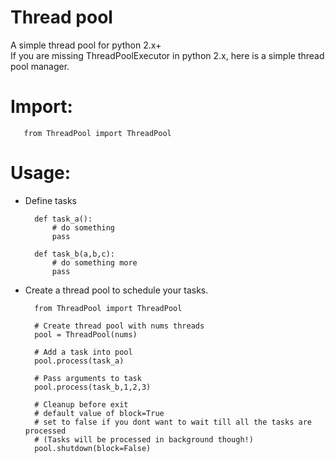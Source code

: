 Thread pool
============
A simple thread pool for python 2.x+<br/>
If you are missing ThreadPoolExecutor in python 2.x, here is a simple thread pool manager. 

Import:
============

       from ThreadPool import ThreadPool

Usage:
============

- Define tasks

        def task_a():
            # do something
            pass
            
        def task_b(a,b,c):
            # do something more
            pass
        
- Create a thread pool to schedule your tasks.
    
        from ThreadPool import ThreadPool

        # Create thread pool with nums threads
        pool = ThreadPool(nums)

		# Add a task into pool
        pool.process(task_a)

		# Pass arguments to task
        pool.process(task_b,1,2,3)

        # Cleanup before exit
		# default value of block=True
		# set to false if you dont want to wait till all the tasks are processed 
		# (Tasks will be processed in background though!)
        pool.shutdown(block=False) 
    
